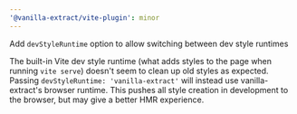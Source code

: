 ```yaml
---
'@vanilla-extract/vite-plugin': minor
---
```


Add `devStyleRuntime` option to allow switching between dev style runtimes

The built-in Vite dev style runtime (what adds styles to the page when running `vite serve`) doesn't seem to clean up old styles as expected. Passing `devStyleRuntime: 'vanilla-extract'` will instead use vanilla-extract's browser runtime. This pushes all style creation in development to the browser, but may give a better HMR experience. 
